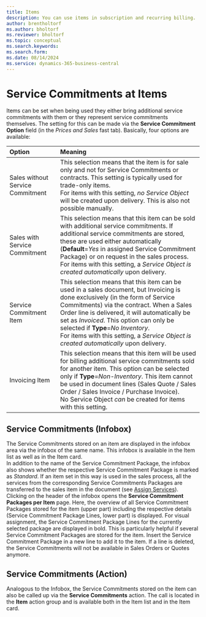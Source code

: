 ```yaml
---
title: Items
description: You can use items in subscription and recurring billing.
author: brentholtorf
ms.author: bholtorf
ms.reviewer: bholtorf
ms.topic: conceptual
ms.search.keywords: 
ms.search.form: 
ms.date: 08/14/2024
ms.service: dynamics-365-business-central
---
```


# Service Commitments at Items
Items can be set when being used they either bring additional service commitments with them or they represent service commitments themselves. The setting for this can be made via the **Service Commitment Option** field (in the *Prices and Sales* fast tab). Basically, four options are available:

|Option|Meaning|
|:--|:--|
|Sales without Service Commitment|This selection means that the item is for sale only and not for Service Commitments or contracts. This setting is typically used for trade-only items. <br/> For items with this setting, *no Service Object* will be created upon delivery. This is also not possible manually.|
|Sales with Service Commitment|This selection means that this item can be sold with additional service commitments. If additional service commitments are stored, these are used either automatically (**Default**=*Yes* in assigned Service Commitment Package) or on request in the sales process. <br/> For items with this setting, a *Service Object is created automatically* upon delivery.
|Service Commitment Item|This selection means that this item can be used in a sales document, but Invoicing is done exclusively (in the form of Service Commitments) via the contract. When a Sales Order line is delivered, it will automatically be set as *Invoiced*. This option can only be selected if **Type**=*No Inventory*. <br/> For items with this setting, a *Service Object is created automatically* upon delivery.
|Invoicing Item|This selection means that this item will be used for billing additional service commitments sold for another item. This option can be selected only if **Type**=*Non-Inventory*. This item cannot be used in document lines (Sales Quote / Sales Order / Sales Invoice / Purchase Invoice). <br/> No Service Object *can* be created for items with this setting.


## Service Commitments (Infobox)
The Service Commitments stored on an item are displayed in the infobox area via the infobox of the same name. This infobox is available in the Item list as well as in the Item card. <br/>
In addition to the name of the Service Commitment Package, the infobox also shows whether the respective Service Commitment Package is marked as *Standard*. If an item set in this way is used in the sales process, all the services from the corresponding Service Commitments Packages are transferred to the sales item in the document (see [Assign Services](/docs/srb/sales/sales-service-commitments.md)).
Clicking on the header of the infobox opens the **Service Commitment Packages per Item** page. Here, the overview of all Service Commitment Packages stored for the item (upper part) including the respective details (Service Commitment Package Lines, lower part) is displayed. For visual assignment, the Service Commitment Package Lines for the currently selected package are displayed in bold. This is particularly helpful if several Service Commitment Packages are stored for the item. Insert the Service Commitment Package in a new line to add it to the item. If a line is deleted, the Service Commitments will not be available in Sales Orders or Quotes anymore.


## Service Commitments (Action)
Analogous to the Infobox, the Service Commitments stored on the item can also be called up via the **Service Commitments** action. The call is located in the **Item** action group and is available both in the Item list and in the Item card.